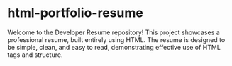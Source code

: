 # html-portfolio-resume
Welcome to the Developer Resume repository! This project showcases a professional resume, built entirely using HTML. The resume is designed to be simple, clean, and easy to read, demonstrating effective use of HTML tags and structure.
